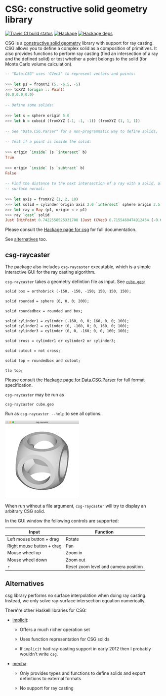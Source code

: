 # CSG: constructive solid geometry library

[![Travis CI build status](https://travis-ci.org/dzhus/csg.svg)](https://travis-ci.org/dzhus/csg)
[![Hackage](https://img.shields.io/hackage/v/csg.svg?colorB=5e5184&style=flat)](https://hackage.haskell.org/package/csg)
[![Hackage deps](https://img.shields.io/hackage-deps/v/csg.svg)](http://packdeps.haskellers.com/feed?needle=csg)

CSG is a [constructive solid geometry][csg-wiki] library with support
for ray casting. CSG allows you to define a complex solid as a
composition of primitives. It also provides functions to perform ray
casting (find an intersection of a ray and the defined solid) or test
whether a point belongs to the solid (for Monte Carlo volume
calculation).

```haskell
-- "Data.CSG" uses 'CVec3' to represent vectors and points:

>>> let p1 = fromXYZ (5, -6.5, -5)
>>> toXYZ (origin :: Point)
(0.0,0.0,0.0)

-- Define some solids:

>>> let s = sphere origin 5.0
>>> let b = cuboid (fromXYZ (-1, -1, -1)) (fromXYZ (1, 1, 1))

-- See "Data.CSG.Parser" for a non-programmatic way to define solids.

-- Test if a point is inside the solid:

>>> origin `inside` (s `intersect` b)
True

>>> origin `inside` (s `subtract` b)
False

-- Find the distance to the next intersection of a ray with a solid, along with the
-- surface normal:

>>> let axis = fromXYZ (1, 2, 10)
>>> let solid = cylinder origin axis 2.0 `intersect` sphere origin 3.5
>>> let ray = Ray (p1, origin <-> p1)
>>> ray `cast` solid
Just (HitPoint 0.7422558525331708 (Just (CVec3 0.7155468474912454 (-0.6952955216188516) 6.750441957464598e-2)))
```

Please consult the [Hackage page for csg][hackage-doc]
for full documentation.

See [alternatives](#alternatives) too.

## csg-raycaster

The package also includes `csg-raycaster` executable, which is a
simple interactive GUI for the ray casting algorithm.

`csg-raycaster` takes a geometry defintion file as input. See
[`cube.geo`](examples/cube.geo):

```
solid box = orthobrick (-150, -150, -150; 150, 150, 150);

solid rounded = sphere (0, 0, 0; 200);

solid roundedbox = rounded and box;

solid cylinder1 = cylinder (-160, 0, 0; 160, 0, 0; 100);
solid cylinder2 = cylinder (0, -160, 0; 0, 160, 0; 100);
solid cylinder3 = cylinder (0, 0, -160; 0, 0, 160; 100);

solid cross = cylinder1 or cylinder2 or cylinder3;

solid cutout = not cross;

solid top = roundedbox and cutout;

tlo top;
```

Please consult the [Hackage page for Data.CSG.Parser][parser-doc] for
full format specification.

`csg-raycaster` may be run as

```
csg-raycaster cube.geo
```

Run as `csg-raycaster --help` to see all options.

![csg-raycaster demo](csg-raycaster.gif)

When run without a file argument, `csg-raycaster` will try to display
an arbitrary CSG solid.

In the GUI window the following controls are supported:

| Input                     | Function                             |
|---------------------------|--------------------------------------|
| Left mouse button + drag  | Rotate                               |
| Right mouse button + drag | Pan                                  |
| Mouse wheel up            | Zoom in                              |
| Mouse wheel down          | Zoom out                             |
| `r`                       | Reset zoom level and camera position |

## Alternatives

csg library performs no surface interpolation when doing ray casting.
Instead, we only solve ray-surface intersection equation numerically.

There're other Haskell libraries for CSG:

- [implicit][]:

    - Offers a much richer operation set

    - Uses function representation for CSG solids

    - If `implicit` had ray-casting support in early 2012 then I
      probably wouldn't write `csg`.

- [mecha][]:

    - Only provides types and functions to define solids and export
      definitions to external formats

    - No support for ray casting

[csg-wiki]: https://en.wikipedia.org/wiki/Constructive_solid_geometry
[hackage-doc]: http://hackage.haskell.org/package/csg/docs/Data-CSG.html
[implicit]: https://hackage.haskell.org/package/implicit
[mecha]: https://hackage.haskell.org/package/mecha
[parser-doc]: http://hackage.haskell.org/package/csg/docs/Data-CSG-Parser.html
